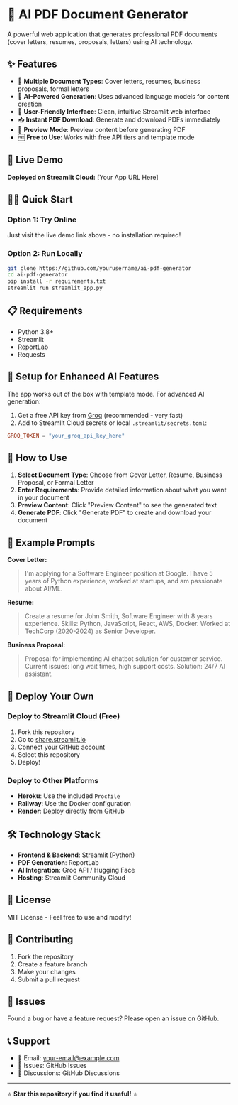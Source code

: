 # 🤖 AI PDF Document Generator

A powerful web application that generates professional PDF documents (cover letters, resumes, proposals, letters) using AI technology.

## ✨ Features

- 📄 **Multiple Document Types**: Cover letters, resumes, business proposals, formal letters
- 🤖 **AI-Powered Generation**: Uses advanced language models for content creation
- 📱 **User-Friendly Interface**: Clean, intuitive Streamlit web interface
- 📥 **Instant PDF Download**: Generate and download PDFs immediately
- 🔄 **Preview Mode**: Preview content before generating PDF
- 🆓 **Free to Use**: Works with free API tiers and template mode

## 🚀 Live Demo

**Deployed on Streamlit Cloud:** [Your App URL Here]

## 🏃‍♂️ Quick Start

### Option 1: Try Online
Just visit the live demo link above - no installation required!

### Option 2: Run Locally
```bash
git clone https://github.com/yourusername/ai-pdf-generator
cd ai-pdf-generator
pip install -r requirements.txt
streamlit run streamlit_app.py
```

## 📋 Requirements

- Python 3.8+
- Streamlit
- ReportLab
- Requests

## 🔧 Setup for Enhanced AI Features

The app works out of the box with template mode. For advanced AI generation:

1. Get a free API key from [Groq](https://console.groq.com) (recommended - very fast)
2. Add to Streamlit Cloud secrets or local `.streamlit/secrets.toml`:

```toml
GROQ_TOKEN = "your_groq_api_key_here"
```

## 📖 How to Use

1. **Select Document Type**: Choose from Cover Letter, Resume, Business Proposal, or Formal Letter
2. **Enter Requirements**: Provide detailed information about what you want in your document
3. **Preview Content**: Click "Preview Content" to see the generated text
4. **Generate PDF**: Click "Generate PDF" to create and download your document

## 🌟 Example Prompts

**Cover Letter:**
> I'm applying for a Software Engineer position at Google. I have 5 years of Python experience, worked at startups, and am passionate about AI/ML.

**Resume:**
> Create a resume for John Smith, Software Engineer with 8 years experience. Skills: Python, JavaScript, React, AWS, Docker. Worked at TechCorp (2020-2024) as Senior Developer.

**Business Proposal:**
> Proposal for implementing AI chatbot solution for customer service. Current issues: long wait times, high support costs. Solution: 24/7 AI assistant.

## 🚀 Deploy Your Own

### Deploy to Streamlit Cloud (Free)
1. Fork this repository
2. Go to [share.streamlit.io](https://share.streamlit.io)
3. Connect your GitHub account
4. Select this repository
5. Deploy!

### Deploy to Other Platforms
- **Heroku**: Use the included `Procfile`
- **Railway**: Use the Docker configuration
- **Render**: Deploy directly from GitHub

## 🛠️ Technology Stack

- **Frontend & Backend**: Streamlit (Python)
- **PDF Generation**: ReportLab
- **AI Integration**: Groq API / Hugging Face
- **Hosting**: Streamlit Community Cloud

## 📄 License

MIT License - Feel free to use and modify!

## 🤝 Contributing

1. Fork the repository
2. Create a feature branch
3. Make your changes
4. Submit a pull request

## 🐛 Issues

Found a bug or have a feature request? Please open an issue on GitHub.

## 📞 Support

- 📧 Email: your-email@example.com  
- 🐛 Issues: GitHub Issues
- 💬 Discussions: GitHub Discussions

---

⭐ **Star this repository if you find it useful!** ⭐